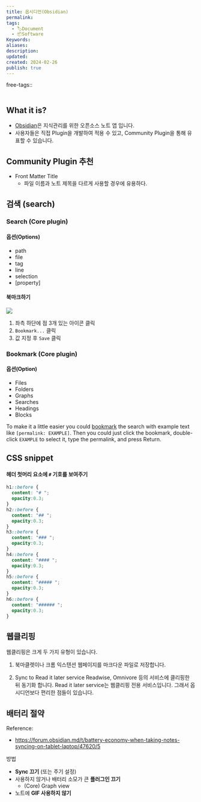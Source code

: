 ```yaml
---
title: 옵시디언(Obsidian)
permalink: 
tags:
  - 🏷️Document
  - 📦Software
Keywords: 
aliases: 
description: 
updated: 
created: 2024-02-26
publish: true
---
```

free-tags:: 
</br>
</br>

## What it is?
- [Obsidian](https://obsidian.md)은 지식관리를 위한 오픈소스 노트 앱 입니다. 
- 사용자들은 직접 Plugin을 개발하여 적용 수 있고, Community Plugin을 통해 유표할 수 있습니다. 



## Community Plugin 추천
- Front Matter Title
	- 파일 이름과 노트 제목을 다르게 사용할 경우에 유용하다. 



## 검색 (search)
### Search (Core plugin)
#### 옵션(Options)
- path
- file
- tag
- line
- selection
- [property]

#### 북마크하기
![](https://i.imgur.com/wSpwiCk.jpg)

1. 좌측 하단에 점 3개 있는 아이콘 클릭
2. `Bookmark...` 클릭
3. 값 지정 후 `Save` 클릭

### Bookmark (Core plugin)
#### 옵션(Option)
- Files
- Folders
- Graphs
- Searches
- Headings
- Blocks



To make it a little easier you could [bookmark](https://help.obsidian.md/Plugins/Bookmarks) the search with example text like `[permalink: EXAMPLE]`. Then you could just click the bookmark, double-click `EXAMPLE` to select it, type the permalink, and press Return.


## CSS snippet
#### 헤더 첫머리 요소에 `#` 기호를 보여주기
```CSS
h1::before {
  content: "# ";
  opacity:0.3;
}
h2::before {
  content: "## ";
  opacity:0.3;
}
h3::before {
  content: "### ";
  opacity:0.3;
}
h4::before {
  content: "#### ";
  opacity:0.3;
}
h5::before {
  content: "##### ";
  opacity:0.3;
}
h6::before {
  content: "###### ";
  opacity:0.3;
}
```

## 웹클리핑

웹클리핑은 크게 두 가지 유형이 있습니다.

1. 북마클렛이나 크롬 익스텐션
웹페이지를 마크다운 파일로 저장합니다. 

2. Sync to Read it later service 
Readwise, Omnivore 등의 서비스에 클리핑한 뒤 동기화 합니다. 
Read it later service는 웹클리핑 전용 서비스입니다. 그래서 옵시디언보다 편리한 점들이 있습니다. 

## 배터리 절약
Reference:
- https://forum.obsidian.md/t/battery-economy-when-taking-notes-syncing-on-tablet-laptop/47620/5

방법
- **Sync 끄기** (또는 주기 설정)
- 사용하지 않거나 배터리 소모가 큰 **플러그인 끄기**
	- (Core) Graph view
- 노트에 **GIF 사용하지 않기**